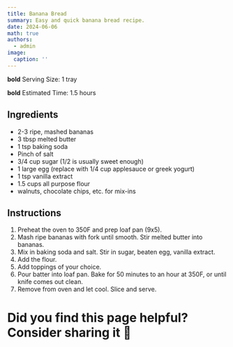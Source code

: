 ```yaml
---
title: Banana Bread
summary: Easy and quick banana bread recipe.
date: 2024-06-06
math: true
authors:
  - admin
image:
  caption: ''
---
```


**bold** Serving Size: 1 tray

**bold** Estimated Time: 1.5 hours

## Ingredients

* 2-3 ripe, mashed bananas 
* 3 tbsp melted butter
* 1 tsp baking soda
* Pinch of salt
* 3/4 cup sugar (1/2 is usually sweet enough)
* 1 large egg (replace with 1/4 cup applesauce or greek yogurt)
* 1 tsp vanilla extract
* 1.5 cups all purpose flour
* walnuts, chocolate chips, etc. for mix-ins

## Instructions

1. Preheat the oven to 350F and prep loaf pan (9x5).
2. Mash ripe bananas with fork until smooth. Stir melted butter into bananas.
3. Mix in baking soda and salt. Stir in sugar, beaten egg, vanilla extract.
4. Add the flour. 
5. Add toppings of your choice.
6. Pour batter into loaf pan. Bake for 50 minutes to an hour at 350F, or until knife comes out clean.
7. Remove from oven and let cool. Slice and serve.

# Did you find this page helpful? Consider sharing it 🙌
